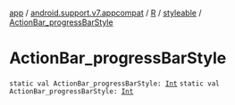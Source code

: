 [app](../../../index.md) / [android.support.v7.appcompat](../../index.md) / [R](../index.md) / [styleable](index.md) / [ActionBar_progressBarStyle](./-action-bar_progress-bar-style.md)

# ActionBar_progressBarStyle

`static val ActionBar_progressBarStyle: `[`Int`](https://kotlinlang.org/api/latest/jvm/stdlib/kotlin/-int/index.html)
`static val ActionBar_progressBarStyle: `[`Int`](https://kotlinlang.org/api/latest/jvm/stdlib/kotlin/-int/index.html)